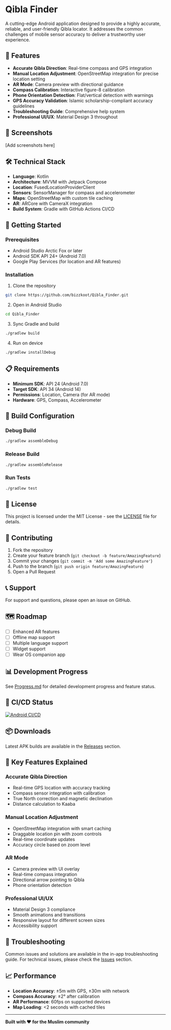 # Qibla Finder

A cutting-edge Android application designed to provide a highly accurate, reliable, and user-friendly Qibla locator. It addresses the common challenges of mobile sensor accuracy to deliver a trustworthy user experience.

## 🌟 Features

- **Accurate Qibla Direction**: Real-time compass and GPS integration
- **Manual Location Adjustment**: OpenStreetMap integration for precise location setting
- **AR Mode**: Camera preview with directional guidance
- **Compass Calibration**: Interactive figure-8 calibration
- **Phone Orientation Detection**: Flat/vertical detection with warnings
- **GPS Accuracy Validation**: Islamic scholarship-compliant accuracy guidelines
- **Troubleshooting Guide**: Comprehensive help system
- **Professional UI/UX**: Material Design 3 throughout

## 📱 Screenshots

[Add screenshots here]

## 🛠️ Technical Stack

- **Language**: Kotlin
- **Architecture**: MVVM with Jetpack Compose
- **Location**: FusedLocationProviderClient
- **Sensors**: SensorManager for compass and accelerometer
- **Maps**: OpenStreetMap with custom tile caching
- **AR**: ARCore with CameraX integration
- **Build System**: Gradle with GitHub Actions CI/CD

## 🚀 Getting Started

### Prerequisites
- Android Studio Arctic Fox or later
- Android SDK API 24+ (Android 7.0)
- Google Play Services (for location and AR features)

### Installation

1. Clone the repository
```bash
git clone https://github.com/bizzkoot/Qibla_Finder.git
```

2. Open in Android Studio
```bash
cd Qibla_Finder
```

3. Sync Gradle and build
```bash
./gradlew build
```

4. Run on device
```bash
./gradlew installDebug
```

## 📋 Requirements

- **Minimum SDK**: API 24 (Android 7.0)
- **Target SDK**: API 34 (Android 14)
- **Permissions**: Location, Camera (for AR mode)
- **Hardware**: GPS, Compass, Accelerometer

## 🔧 Build Configuration

### Debug Build
```bash
./gradlew assembleDebug
```

### Release Build
```bash
./gradlew assembleRelease
```

### Run Tests
```bash
./gradlew test
```

## 📄 License

This project is licensed under the MIT License - see the [LICENSE](LICENSE) file for details.

## 🤝 Contributing

1. Fork the repository
2. Create your feature branch (`git checkout -b feature/AmazingFeature`)
3. Commit your changes (`git commit -m 'Add some AmazingFeature'`)
4. Push to the branch (`git push origin feature/AmazingFeature`)
5. Open a Pull Request

## 📞 Support

For support and questions, please open an issue on GitHub.

## 🗺️ Roadmap

- [ ] Enhanced AR features
- [ ] Offline map support
- [ ] Multiple language support
- [ ] Widget support
- [ ] Wear OS companion app

## 📊 Development Progress

See [Progress.md](Progress.md) for detailed development progress and feature status.

## 🔄 CI/CD Status

[![Android CI/CD](https://github.com/bizzkoot/Qibla_Finder/workflows/Android%20CI/CD/badge.svg)](https://github.com/bizzkoot/Qibla_Finder/actions)

## 📦 Downloads

Latest APK builds are available in the [Releases](https://github.com/bizzkoot/Qibla_Finder/releases) section.

## 🎯 Key Features Explained

### Accurate Qibla Direction
- Real-time GPS location with accuracy tracking
- Compass sensor integration with calibration
- True North correction and magnetic declination
- Distance calculation to Kaaba

### Manual Location Adjustment
- OpenStreetMap integration with smart caching
- Draggable location pin with zoom controls
- Real-time coordinate updates
- Accuracy circle based on zoom level

### AR Mode
- Camera preview with UI overlay
- Real-time compass integration
- Directional arrow pointing to Qibla
- Phone orientation detection

### Professional UI/UX
- Material Design 3 compliance
- Smooth animations and transitions
- Responsive layout for different screen sizes
- Accessibility support

## 🚨 Troubleshooting

Common issues and solutions are available in the in-app troubleshooting guide. For technical issues, please check the [Issues](https://github.com/bizzkoot/Qibla_Finder/issues) section.

## 📈 Performance

- **Location Accuracy**: ±5m with GPS, ±30m with network
- **Compass Accuracy**: ±2° after calibration
- **AR Performance**: 60fps on supported devices
- **Map Loading**: <2 seconds with cached tiles

---

**Built with ❤️ for the Muslim community**